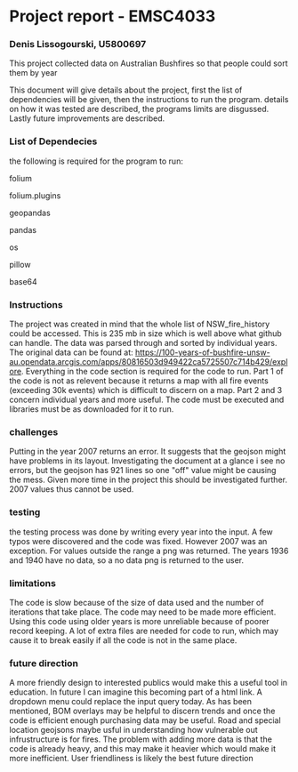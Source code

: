 # Project report - EMSC4033
### Denis Lissogourski, U5800697

This project collected data on Australian Bushfires so that people could sort them by year

This document will give details about the project, first the list of dependencies will be given, then the instructions to run the program. details on how it was tested are described, the programs limits are disgussed. Lastly future improvements are described.

### List of Dependecies
the following is required for the program to run:

folium

folium.plugins

geopandas

pandas

os

pillow

base64

### Instructions
The project was created in mind that the whole list of NSW_fire_history could be accessed. This is 235 mb in size which is well above what github can handle. The data was parsed through and sorted by individual years. The original data can be found at: https://100-years-of-bushfire-unsw-au.opendata.arcgis.com/apps/80816503d949422ca5725507c714b429/explore. Everything in the code section is required for the code to run. Part 1 of the code is not as relevent because it returns a map with all fire events (exceeding 30k events) which is difficult to discern on a map. Part 2 and 3 concern individual years and more useful. The code must be executed and libraries must be as downloaded for it to run. 

### challenges
Putting in the year 2007 returns an error. It suggests that the geojson might have problems in its layout. Investigating the document at a glance i see no errors, but the geojson has 921 lines so one "off" value might be causing the mess. Given more time in the project this should be investigated further. 2007 values thus cannot be used.

### testing

the testing process was done by writing every year into the input. A few typos were discovered and the code was fixed. However 2007 was an exception. For values outside the range a png was returned. The years 1936 and 1940 have no data, so a no data png is returned to the user.

### limitations

The code is slow because of the size of data used and the number of iterations that take place. The code may need to be made more efficient. Using this code using older years is more unreliable because of poorer record keeping. A lot of extra files are needed for code to run, which may cause it to break easily if all the code is not in the same place.

### future direction

A more friendly design to interested publics would make this a useful tool in education. In future I can imagine this becoming part of a html link. A dropdown menu could replace the input query today. As has been mentioned, BOM overlays may be helpful to discern trends and once the code is efficient enough purchasing data may be useful. Road and special location geojsons maybe usful in understanding how vulnerable out infrustructure is for fires. The problem with adding more data is that the code is already heavy, and this may make it heavier which would make it more inefficient. User friendliness is likely the best future direction

